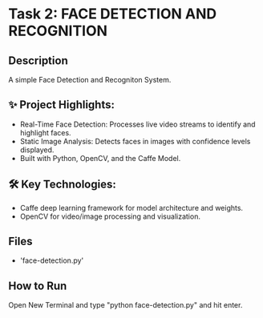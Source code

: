 # Task 2: FACE DETECTION AND RECOGNITION

## Description
A simple Face Detection and Recogniton System.

## ✨ Project Highlights:

- Real-Time Face Detection: Processes live video streams to identify and highlight faces.
- Static Image Analysis: Detects faces in images with confidence levels displayed.
- Built with Python, OpenCV, and the Caffe Model.

## 🛠️ Key Technologies:

- Caffe deep learning framework for model architecture and weights.
- OpenCV for video/image processing and visualization.

## Files
- 'face-detection.py'

## How to Run
Open New Terminal and type "python face-detection.py" and hit enter. 

